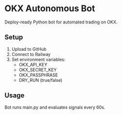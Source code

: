 # OKX Autonomous Bot

Deploy-ready Python bot for automated trading on OKX.

## Setup

1. Upload to GitHub
2. Connect to Railway
3. Set environment variables:
   - OKX_API_KEY
   - OKX_SECRET_KEY
   - OKX_PASSPHRASE
   - DRY_RUN (true/false)

## Usage

Bot runs main.py and evaluates signals every 60s.